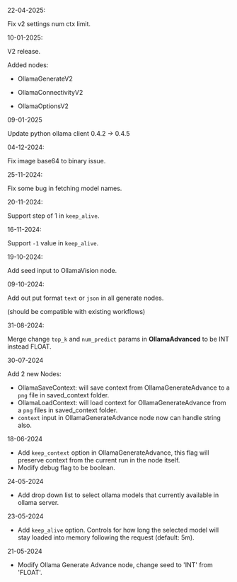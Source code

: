 22-04-2025:

Fix v2 settings num ctx limit.

10-01-2025:

V2 release.

Added nodes:

- OllamaGenerateV2

- OllamaConnectivityV2

- OllamaOptionsV2

09-01-2025

Update python ollama client 0.4.2 -> 0.4.5

04-12-2024:

Fix image base64 to binary issue.

25-11-2024:

Fix some bug in fetching model names.

20-11-2024:

Support step of 1 in `keep_alive`.

16-11-2024:

Support `-1` value in `keep_alive`.

19-10-2024:

Add seed input to OllamaVision node.

09-10-2024:

Add out put format `text` or `json` in all generate nodes.

(should be compatible with existing workflows)

31-08-2024:

Merge change `top_k` and `num_predict` params in **OllamaAdvanced** to be INT instead FLOAT.

30-07-2024

Add 2 new Nodes:

- OllamaSaveContext: will save context from OllamaGenerateAdvance to a `png` file in saved_context folder.
- OllamaLoadContext: will load context for OllamaGenerateAdvance from a `png` files in saved_context folder.
- `context` input in OllamaGenerateAdvance node now can handle string also.

18-06-2024

- Add `keep_context` option in OllamaGenerateAdvance, this flag will preserve context from the current run in the node itself.
- Modify debug flag to be boolean.

24-05-2024

- Add drop down list to select ollama models that currently available in ollama server.

23-05-2024

- Add `keep_alive` option. Controls for how long the selected model will stay loaded into memory following the request (default: 5m).

21-05-2024

- Modify Ollama Generate Advance node, change seed to 'INT' from 'FLOAT'.

